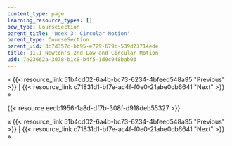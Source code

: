 ```yaml
---
content_type: page
learning_resource_types: []
ocw_type: CourseSection
parent_title: 'Week 3: Circular Motion'
parent_type: CourseSection
parent_uid: 3c7d357c-bb95-e729-679b-539d23714ede
title: 11.1 Newton's 2nd Law and Circular Motion
uid: 7e23662a-3078-b1c8-b4f5-1d9c948bab03
---
```


« {{< resource_link 51b4cd02-6a4b-bc73-6234-4bfeed548a95 "Previous" >}} | {{< resource_link c71831d1-bf7e-ac4f-f0e0-21abe0cb6641 "Next" >}} »

{{< resource eedb1956-1a8d-df7b-308f-d918deb55327 >}}

« {{< resource_link 51b4cd02-6a4b-bc73-6234-4bfeed548a95 "Previous" >}} | {{< resource_link c71831d1-bf7e-ac4f-f0e0-21abe0cb6641 "Next" >}} »